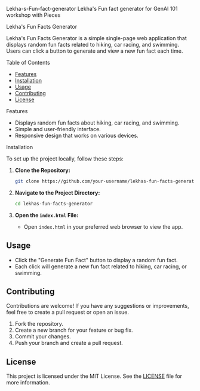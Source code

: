  Lekha-s-Fun-fact-generator
Lekha's Fun fact generator for GenAI 101 workshop with Pieces

 Lekha's Fun Facts Generator

Lekha's Fun Facts Generator is a simple single-page web application that displays random fun facts related to hiking, car racing, and swimming. Users can click a button to generate and view a new fun fact each time.

 Table of Contents

- [Features](#features)
- [Installation](#installation)
- [Usage](#usage)
- [Contributing](#contributing)
- [License](#license)

 Features

- Displays random fun facts about hiking, car racing, and swimming.
- Simple and user-friendly interface.
- Responsive design that works on various devices.

 Installation

To set up the project locally, follow these steps:

1. **Clone the Repository:**

   ```bash
   git clone https://github.com/your-username/lekhas-fun-facts-generator.git
   ```

2. **Navigate to the Project Directory:**

   ```bash
   cd lekhas-fun-facts-generator
   ```

3. **Open the `index.html` File:**

   - Open `index.html` in your preferred web browser to view the app.

## Usage

- Click the "Generate Fun Fact" button to display a random fun fact.
- Each click will generate a new fun fact related to hiking, car racing, or swimming.

## Contributing

Contributions are welcome! If you have any suggestions or improvements, feel free to create a pull request or open an issue.

1. Fork the repository.
2. Create a new branch for your feature or bug fix.
3. Commit your changes.
4. Push your branch and create a pull request.

## License

This project is licensed under the MIT License. See the [LICENSE](LICENSE) file for more information.
```

